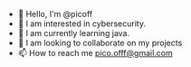 - 👋 Hello, I'm @picoff
- 👀 I am interested in cybersecurity.
- 🌱 I am currently learning java.
- 💞️ I am looking to collaborate on my projects
- 📫 How to reach me pico.offf@gmail.com

<!---
picoff/picoff is a ✨ special ✨ repository because its `README.md` (this file) appears on your GitHub profile.
You can click the Preview link to take a look at your changes.
--->
